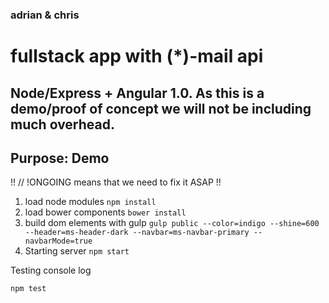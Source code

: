 ### adrian & chris
# fullstack app with (*)-mail api

## Node/Express + Angular 1.0. As this is a demo/proof of concept we will not be including much overhead.

## Purpose: Demo


!! // !ONGOING means that we need to fix it ASAP !!

1) load node modules
`npm install` 
2) load bower components
`bower install`
3) build dom elements with gulp
`gulp public --color=indigo --shine=600 --header=ms-header-dark --navbar=ms-navbar-primary --navbarMode=true`
3) Starting server
`npm start`

Testing console log

`npm test`